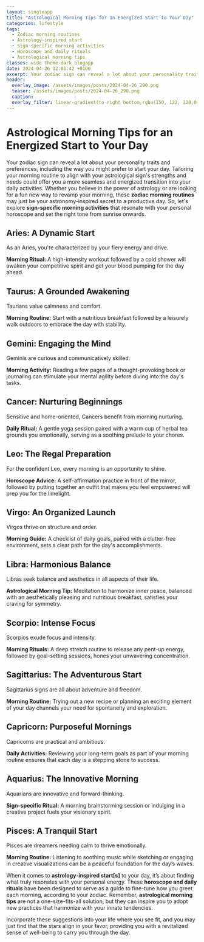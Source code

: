 ```yaml
---
layout: singleapp
title: "Astrological Morning Tips for an Energized Start to Your Day"
categories: lifestyle
tags:
  - Zodiac morning routines
  - Astrology-inspired start
  - Sign-specific morning activities
  - Horoscope and daily rituals
  - Astrological morning tips
classes: wide theme-dark blogapp
date: 2024-04-26 12:01:42 +0100
excerpt: Your zodiac sign can reveal a lot about your personality traits and preferences, including the way you might prefer to start your day.
header:
  overlay_image: /assets/images/posts/2024-04-26_290.png
  teaser: /assets/images/posts/2024-04-26_290.png
  caption: 
  overlay_filter: linear-gradient(to right bottom,rgba(150, 122, 220,0.8), rgba(255,245,208,0.5))
---
```


# Astrological Morning Tips for an Energized Start to Your Day

Your zodiac sign can reveal a lot about your personality traits and preferences, including the way you might prefer to start your day. Tailoring your morning routine to align with your astrological sign's strengths and needs could offer you a more seamless and energized transition into your daily activities. Whether you believe in the power of astrology or are looking for a fun new way to revamp your morning, these **zodiac morning routines** may just be your astronomy-inspired secret to a productive day. So, let's explore **sign-specific morning activities** that resonate with your personal horoscope and set the right tone from sunrise onwards.

## Aries: A Dynamic Start

As an Aries, you're characterized by your fiery energy and drive. 

**Morning Ritual:** A high-intensity workout followed by a cold shower will awaken your competitive spirit and get your blood pumping for the day ahead.

## Taurus: A Grounded Awakening

Taurians value calmness and comfort.

**Morning Routine:** Start with a nutritious breakfast followed by a leisurely walk outdoors to embrace the day with stability.

## Gemini: Engaging the Mind

Geminis are curious and communicatively skilled.

**Morning Activity:** Reading a few pages of a thought-provoking book or journaling can stimulate your mental agility before diving into the day's tasks.

## Cancer: Nurturing Beginnings

Sensitive and home-oriented, Cancers benefit from morning nurturing.

**Daily Ritual:** A gentle yoga session paired with a warm cup of herbal tea grounds you emotionally, serving as a soothing prelude to your chores.

## Leo: The Regal Preparation

For the confident Leo, every morning is an opportunity to shine.

**Horoscope Advice:** A self-affirmation practice in front of the mirror, followed by putting together an outfit that makes you feel empowered will prep you for the limelight.

## Virgo: An Organized Launch

Virgos thrive on structure and order.

**Morning Guide:** A checklist of daily goals, paired with a clutter-free environment, sets a clear path for the day's accomplishments.

## Libra: Harmonious Balance

Libras seek balance and aesthetics in all aspects of their life.

**Astrological Morning Tip:** Meditation to harmonize inner peace, balanced with an aesthetically pleasing and nutritious breakfast, satisfies your craving for symmetry.

## Scorpio: Intense Focus

Scorpios exude focus and intensity.

**Morning Rituals:** A deep stretch routine to release any pent-up energy, followed by goal-setting sessions, hones your unwavering concentration.

## Sagittarius: The Adventurous Start

Sagittarius signs are all about adventure and freedom.

**Morning Routine:** Trying out a new recipe or planning an exciting element of your day channels your need for spontaneity and exploration.

## Capricorn: Purposeful Mornings

Capricorns are practical and ambitious.

**Daily Activities:** Reviewing your long-term goals as part of your morning routine ensures that each day is a stepping stone to success.

## Aquarius: The Innovative Morning

Aquarians are innovative and forward-thinking.

**Sign-specific Ritual:** A morning brainstorming session or indulging in a creative project fuels your visionary spirit.

## Pisces: A Tranquil Start

Pisces are dreamers needing calm to thrive emotionally.

**Morning Routine:** Listening to soothing music while sketching or engaging in creative visualizations can be a peaceful foundation for the day’s waves.

When it comes to **astrology-inspired start[s]** to your day, it’s about finding what truly resonates with your personal energy. These **horoscope and daily rituals** have been designed to serve as a guide to fine-tune how you greet each morning, according to your zodiac. Remember, **astrological morning tips** are not a one-size-fits-all solution, but they can inspire you to adopt new practices that harmonize with your innate tendencies.

Incorporate these suggestions into your life where you see fit, and you may just find that the stars align in your favor, providing you with a revitalized sense of well-being to carry you through the day.